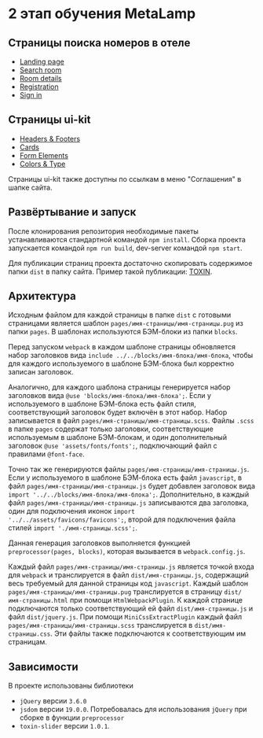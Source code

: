# 2 этап обучения MetaLamp

## Страницы поиска номеров в отеле

- [Landing page](https://nikolaykaurov.github.io/)
- [Search room](https://nikolaykaurov.github.io/search-room.html)
- [Room details](https://nikolaykaurov.github.io/room-details.html)
- [Registration](https://nikolaykaurov.github.io/registration.html)
- [Sign in](https://nikolaykaurov.github.io/sign-in.html)

## Страницы ui-kit

- [Headers & Footers](https://nikolaykaurov.github.io/headers-footers.html)
- [Cards](https://nikolaykaurov.github.io/cards.html)
- [Form Elements](https://nikolaykaurov.github.io/form-elements.html)
- [Colors & Type](https://nikolaykaurov.github.io/colors-type.html)

Страницы ui-kit также доступны по ссылкам в меню "Соглашения" в шапке сайта. 

## Развёртывание и запуск

После клонирования репозитория необходимые пакеты устанавливаются стандартной
командой `npm install`. Сборка проекта запускается командой `npm run build`,
dev-server командой `npm start`.

Для публикации страниц проекта достаточно скопировать содержимое папки
`dist` в папку сайта. Пример такой публикации: [TOXIN](https://toxin.h1n.ru/).

## Архитектура

Исходным файлом для каждой страницы в папке `dist` с готовыми страницами
является шаблон `pages/имя-страницы/имя-страницы.pug` из папки `pages`. В шаблонах используются БЭМ-блоки
из папки `blocks`.

Перед запуском `webpack` в каждом шаблоне страницы обновляется набор заголовков
вида `include ../../blocks/имя-блока/имя-блока`,
чтобы для каждого используемого в шаблоне БЭМ-блока был корректно записан заголовок.

Аналогично, для каждого шаблона страницы генерируется набор заголовков вида
`@use 'blocks/имя-блока/имя-блока';`. Если у используемого в шаблоне БЭМ-блока
есть файл стиля, соответствующий заголовок будет включён в этот набор. Набор
записывается в файл `pages/имя-страницы/имя-страницы.scss`.
Файлы `.scss` в папке `pages` содержат только заголовки,
соответствующие используемым в шаблоне БЭМ-блокам, и один дополнительный
заголовок `@use 'assets/fonts/fonts';`, подключающий файл с правилами `@font-face`.

Точно так же генерируются файлы `pages/имя-страницы/имя-страницы.js`.
Если у используемого в шаблоне БЭМ-блока есть файл `javascript`,
в файл `pages/имя-страницы/имя-страницы.js`
будет добавлен заголовок вида `import '../../blocks/имя-блока/имя-блока';`.
Дополнительно, в каждый файл `pages/имя-страницы/имя-страницы.js` записываются два заголовка,
один для подключения иконок `import '../../assets/favicons/favicons';`, второй для
подключения файла стилей `import './имя-страницы.scss';`.

Данная генерация заголовков выполняется функцией `preprocessor(pages, blocks)`, которая вызывается
в `webpack.config.js`.

Каждый файл `pages/имя-страницы/имя-страницы.js` является точкой входа для `webpack` и транслируется
в файл `dist/имя-страницы.js`, содержащий весь требуемый для данной страницы
код `javascript`. Каждый шаблон `pages/имя-страницы/имя-страницы.pug` транслируется в
страницу `dist/имя-страницы.html` при помощи `HtmlWebpackPlugin`. К каждой
странице подключаются только соответствующий ей файл `dist/имя-страницы.js` и
файл `dist/jquery.js`. При помощи `MiniCssExtractPlugin` каждый файл 
`pages/имя-страницы/имя-страницы.scss` транслируется в `dist/имя-страницы.css`.
Эти файлы также подключаются к соответствующим им страницам.

## Зависимости

В проекте использованы библиотеки
- `jQuery` версии `3.6.0`
- `jsdom` версии `19.0.0`. Потребовалась для использования `jQuery` при сборке в функции `preprocessor`
- `toxin-slider` версии `1.0.1`.



